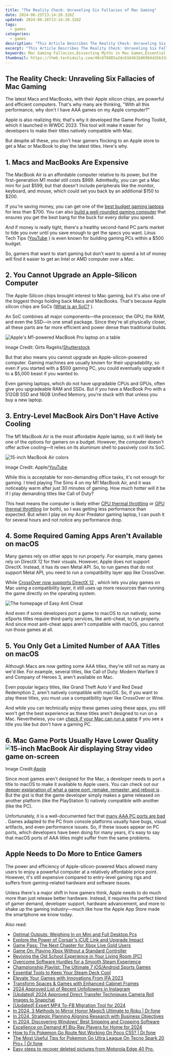 ```yaml
---
title: "The Reality Check: Unraveling Six Fallacies of Mac Gaming"
date: 2024-06-25T13:14:20.326Z
updated: 2024-06-26T13:14:20.326Z
tags:
  - games
categories:
  - games
description: "This Article Describes The Reality Check: Unraveling Six Fallacies of Mac Gaming"
excerpt: "This Article Describes The Reality Check: Unraveling Six Fallacies of Mac Gaming"
keywords: Mac Gaming Fallacies,Dissecting Myths in Mac Games,Essential Factors in Mac Gaming Performance,Debunking Common Misconceptions About Mac Gaming,In-Depth Analysis of Mac Gaming Pitfalls,The Reality of Mac Game Development,Understanding the Truth Behind Mac Gaming Claims
thumbnail: https://thmb.techidaily.com/40c676885a2dc616461b86984d2bb33aa0260b3072dcf3b79b657b93df0cfe34.jpg
---
```


## The Reality Check: Unraveling Six Fallacies of Mac Gaming

 The latest Macs and MacBooks, with their Apple silicon chips, are powerful and efficient computers. That's why many are thinking, "With all this performance, why don't I have AAA games on my Apple computer?"

 Apple is also realizing this; that's why it developed the Game Porting Toolkit, which it launched in WWDC 2023\. This tool will make it easier for developers to make their titles natively compatible with Mac.

 But despite all these, you don't hear gamers flocking to an Apple store to get a Mac or MacBook to play the latest titles. Here's why.

## 1\. Macs and MacBooks Are Expensive

 The MacBook Air is an affordable computer relative to its power, but the first-generation M1 model still costs $999\. Admittedly, you can get a Mac mini for just $599, but that doesn't include peripherals like the monitor, keyboard, and mouse, which could set you back by an additional $150 to $200.

 If you're saving money, you can get one of the [best budget gaming laptops](https://www.makeuseof.com/best-budget-gaming-laptops/) for less than $700\. You can also [build a well-rounded gaming computer](https://www.makeuseof.com/well-rounded-pc-buying-guide/) that ensures you get the best bang for the buck for every dollar you spend.

 And if money is really tight, there's a healthy second-hand PC parts market to tide you over until you save enough to get the specs you want. Linus Tech Tips ([YouTube](https://www.youtube.com/watch?v=Xzhp1HTt43M&ab%5Fchannel=LinusTechTips) ) is even known for building gaming PCs within a $500 budget.

 So, gamers that want to start gaming but don't want to spend a lot of money will find it easier to get an Intel or AMD computer over a Mac.

## 2\. You Cannot Upgrade an Apple-Silicon Computer

 The Apple-Silicon chips brought interest to Mac gaming, but it's also one of the biggest things holding back Macs and MacBooks. That's because Apple silicon chips are SoCs ([What is an SoC?](https://www.makeuseof.com/what-is-a-system-on-a-chip-soc/) ).

 An SoC combines all major components—the processor, the GPU, the RAM, and even the SSD—in one small package. Since they're all physically closer, all these parts are far more efficient and power dense than traditional builds.

![Apple's M1-powered MacBook Pro laptop on a table](https://static1.makeuseofimages.com/wordpress/wp-content/uploads/2020/03/Apple_M1_Shutterstock.jpg)

 Image Credit: Girts Ragelis/[Shutterstock](https://www.shutterstock.com/image-photo/riga-latvia-november-18-2020-apple-1856280259)

 But that also means you cannot upgrade an Apple-silicon-powered computer. Gaming machines are usually known for their upgradability, so even if you started with a $500 gaming PC, you could eventually upgrade it to a $5,000 beast if you wanted to.

 Even gaming laptops, which do not have upgradable CPUs and GPUs, often give you upgradeable RAM and SSDs. But if you have a MacBook Pro with a 512GB SSD and 16GB Unified Memory, you're stuck with that unless you buy a new laptop.

## 3\. Entry-Level MacBook Airs Don't Have Active Cooling

 The M1 MacBook Air is the most affordable Apple laptop, so it will likely be one of the options for gamers on a budget. However, the computer doesn't offer active cooling—it relies on its aluminum shell to passively cool its SoC.

![15-inch MacBook Air colors](https://static1.makeuseofimages.com/wordpress/wp-content/uploads/2023/06/15-inch-macbook-air-colors.jpg)

 Image Credit: Apple/[YouTube](https://www.youtube.com/watch?v=GYkq9Rgoj8E&t=407s&ab%5Fchannel=Apple)

 While this is acceptable for non-demanding office tasks, it's not enough for gaming. I tried playing The Sims 4 on my M1 MacBook Air, and it was noticeably warm after just 30 minutes of gaming. How much hotter will it be if I play demanding titles like Call of Duty?

 This heat means the computer is likely either [CPU thermal throttling](https://www.makeuseof.com/what-is-cpu-thermal-throttling/) or [GPU thermal throttling](https://www.makeuseof.com/what-is-gpu-thermal-throttling-in-gaming/) (or both), so I was getting less performance than expected. But when I play on my Acer Predator gaming laptop, I can push it for several hours and not notice any performance drop.

## 4\. Some Required Gaming Apps Aren't Available on macOS

 Many games rely on other apps to run properly. For example, many games rely on DirectX 12 for their visuals. However, Apple does not support DirectX. Instead, it has its own Metal API. So, to run games that do not support Metal API, you need to run a compatibility layer app like CrossOver.

 While [CrossOver now supports DirectX 12](https://www.makeuseof.com/crossover-directx-12-support-future-of-mac-gaming/) , which lets you play games on Mac using a compatibility layer, it still uses up more resources than running the game directly on the operating system.

![The homepage of Easy Anti Cheat](https://static1.makeuseofimages.com/wordpress/wp-content/uploads/2023/05/easy-anti-cheat-3.jpg)

 And even if some developers port a game to macOS to run natively, some eSports titles require third-party services, like anti-cheat, to run properly. And since most anti-cheat apps aren't compatible with macOS, you cannot run those games at all.

## 5\. You Only Get a Limited Number of AAA Titles on macOS

 Although Macs are now getting some AAA titles, they're still not as many as we'd like. For example, several titles, like Call of Duty: Modern Warfare II and Company of Heroes 3, aren't available on Mac.

 Even popular legacy titles, like Grand Theft Auto V and Red Dead Redemption 2, aren't natively compatible with macOS. So, if you want to play these titles, you must use a compatibility layer like CrossOver or Wine.

 And while you can technically enjoy these games using these apps, you still won't get the best experience as these titles aren't designed to run on a Mac. Nevertheless, you can [check if your Mac can run a game](https://www.makeuseof.com/how-to-check-if-your-mac-can-run-a-game/) if you see a title you like but don't have a gaming PC.

## 6\. Mac Game Ports Usually Have Lower Quality ![15-inch MacBook Air displaying Stray video game on-screen](https://static1.makeuseofimages.com/wordpress/wp-content/uploads/2023/06/15-inch-macbook-air-displaying-stray-video-game-on-screen.jpg)

 Image Credit:[Apple](https://www.apple.com/newsroom/2023/06/apple-introduces-the-15-inch-macbook-air/)

 Since most games aren't designed for the Mac, a developer needs to port a title to macOS to make it available to Apple users. You can check out our [deeper explanation of what a game port, remake, remaster, and reboot is](https://www.makeuseof.com/video-game-ports-remakes-remasters-reboots/) . But the gist is that the game developer simply makes a game released on another platform (like the PlayStation 5) natively compatible with another (like the PC).

 Unfortunately, it is a well-documented fact that [many AAA PC ports are bad](https://www.makeuseof.com/why-aaa-pc-ports-bad/) . Games adapted to the PC from console platforms usually have bugs, visual artifacts, and even performance issues. So, if these issues appear on PC ports, which developers have been doing for many years, it's easy to say that macOS ports of AAA titles might suffer from the same problems.

## Apple Needs to Do More to Entice Gamers

 The power and efficiency of Apple-silicon-powered Macs allowed many users to enjoy a powerful computer at a relatively affordable price point. However, it's still expensive compared to entry-level gaming rigs and suffers from gaming-related hardware and software issues.

 Unless there's a major shift in how gamers think, Apple needs to do much more than just release better hardware. Instead, it requires the perfect blend of gamer demand, developer support, hardware advancement, and more to shake up the gaming industry—much like how the Apple App Store made the smartphone we know today.


<ins class="adsbygoogle"
     style="display:block"
     data-ad-format="autorelaxed"
     data-ad-client="ca-pub-7571918770474297"
     data-ad-slot="1223367746"></ins>



<ins class="adsbygoogle"
     style="display:block"
     data-ad-client="ca-pub-7571918770474297"
     data-ad-slot="8358498916"
     data-ad-format="auto"
     data-full-width-responsive="true"></ins>

<span class="atpl-alsoreadstyle">Also read:</span>
<div><ul>
<li><a href="https://games-able.techidaily.com/optimal-outputs-weighing-in-on-mini-and-full-desktop-pcs/"><u>Optimal Outputs: Weighing In on Mini and Full Desktop Pcs</u></a></li>
<li><a href="https://games-able.techidaily.com/explore-the-power-of-corsairs-icue-link-and-upgrade-impact/"><u>Explore the Power of Corsair's iCUE Link and Upgrade Impact</u></a></li>
<li><a href="https://games-able.techidaily.com/game-pass-the-next-chapter-for-xbox-live-gold-users/"><u>Game Pass: The Next Chapter for Xbox Live Gold Users</u></a></li>
<li><a href="https://games-able.techidaily.com/game-on-playing-xbox-without-a-standard-controller/"><u>Game On: Playing Xbox Without a Standard Controller</u></a></li>
<li><a href="https://games-able.techidaily.com/reviving-the-old-school-experience-in-your-living-room-pc/"><u>Reviving the Old School Experience in Your Living Room (PC)</u></a></li>
<li><a href="https://games-able.techidaily.com/overcome-software-hurdles-for-a-smooth-steam-experience/"><u>Overcome Software Hurdles for a Smooth Steam Experience</u></a></li>
<li><a href="https://games-able.techidaily.com/championship-playlist-the-ultimate-7-iosandroid-sports-games/"><u>Championship Playlist: The Ultimate 7 iOS/Android Sports Games</u></a></li>
<li><a href="https://games-able.techidaily.com/essential-tools-to-keep-your-steam-deck-cool/"><u>Essential Tools to Keep Your Steam Deck Cool</u></a></li>
<li><a href="https://games-able.techidaily.com/elevate-your-games-with-innovations-from-ifa-2023/"><u>Elevate Your Games with Innovations From IFA 2023</u></a></li>
<li><a href="https://games-able.techidaily.com/1719167533097-transform-spaces-and-games-with-enhanced-cabinet-frames/"><u>Transform Spaces & Games with Enhanced Cabinet Frames</u></a></li>
<li><a href="https://instagram-videos.techidaily.com/2024-approved-list-of-recent-unfollowers-in-instagram/"><u>2024 Approved  List of Recent Unfollowers in Instagram</u></a></li>
<li><a href="https://snapchat-videos.techidaily.com/updated-2024-approved-direct-transfer-techniques-camera-roll-images-to-snapchat/"><u>[Updated] 2024 Approved  Direct Transfer Techniques  Camera Roll Images to Snapchat</u></a></li>
<li><a href="https://facebook-video-files.techidaily.com/updated-expert-mp4-to-fb-migration-tool-for-2024/"><u>[Updated] Expert MP4 To-FB Migration Tool for 2024</u></a></li>
<li><a href="https://screen-mirror.techidaily.com/in-2024-3-methods-to-mirror-honor-magic5-ultimate-to-roku-drfone-by-drfone-android/"><u>In 2024, 3 Methods to Mirror Honor Magic5 Ultimate to Roku | Dr.fone</u></a></li>
<li><a href="https://extra-support.techidaily.com/in-2024-strategic-planning-aligning-research-with-business-objectives/"><u>In 2024, Strategic Planning  Aligning Research with Business Objectives</u></a></li>
<li><a href="https://screen-mirroring-recording.techidaily.com/in-2024-discovering-windows-best-snipping-and-cropping-software/"><u>In 2024, Discovering Windows' Best Snipping and Cropping Software</u></a></li>
<li><a href="https://some-techniques.techidaily.com/excellence-on-demand-1-blu-ray-players-for-home-for-2024/"><u>Excellence on Demand  #1 Blu-Ray Players for Home for 2024</u></a></li>
<li><a href="https://pokemon-go-android.techidaily.com/how-to-fix-pokemon-go-route-not-working-on-poco-c55-drfone-by-drfone-virtual-android/"><u>How to Fix Pokemon Go Route Not Working On Poco C55? | Dr.fone</u></a></li>
<li><a href="https://pokemon-go-android.techidaily.com/the-most-useful-tips-for-pokemon-go-ultra-league-on-tecno-spark-20-proplus-drfone-by-drfone-virtual-android/"><u>The Most Useful Tips for Pokemon Go Ultra League On Tecno Spark 20 Pro+ | Dr.fone</u></a></li>
<li><a href="https://phone-solutions.techidaily.com/easy-steps-to-recover-deleted-pictures-from-motorola-edge-40-pro-by-fonelab-android-recover-pictures/"><u>Easy steps to recover deleted pictures from Motorola Edge 40 Pro.</u></a></li>
</ul></div>
